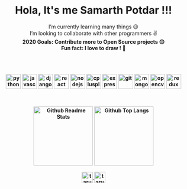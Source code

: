 <h1 align="center">Hola, It's me Samarth Potdar !!!</h1>

<p align="center">
I’m currently learning many things 😉
<br />  
I’m looking to collaborate with other programmers ✌
<br />
<strong>2020 Goals<strong/>: Contribute more to Open Source projects 😊
<br />
<b>Fun fact<b/>: I love to draw ! 🎨
<br />
</p>

<br />
<br />

<p align="center" justify-content="space-between">
  <img src="https://devicons.github.io/devicon/devicon.git/icons/python/python-original.svg" alt="python" width="40" height="40"/> 
  <img src="https://devicons.github.io/devicon/devicon.git/icons/javascript/javascript-original.svg" alt="javascript" width="40" height="40"/>
  <img src="https://devicons.github.io/devicon/devicon.git/icons/django/django-original.svg" alt="django" width="40" height="40"/> 
  <img src="https://devicons.github.io/devicon/devicon.git/icons/react/react-original-wordmark.svg" alt="react" width="40" height="40"/> 
  <img src="https://devicons.github.io/devicon/devicon.git/icons/nodejs/nodejs-original-wordmark.svg" alt="nodejs" width="40" height="40"/> 
  <img src="https://devicons.github.io/devicon/devicon.git/icons/cplusplus/cplusplus-original.svg" alt="cplusplus" width="40" height="40"/> 
  <img src="https://devicons.github.io/devicon/devicon.git/icons/express/express-original-wordmark.svg" alt="express" width="40" height="40"/> 
  <img src="https://www.vectorlogo.zone/logos/git-scm/git-scm-icon.svg" alt="git" width="40" height="40"/> 
  <img src="https://devicons.github.io/devicon/devicon.git/icons/mongodb/mongodb-original-wordmark.svg" alt="mongodb" width="40" height="40"/>
  <img src="https://www.vectorlogo.zone/logos/opencv/opencv-icon.svg" alt="opencv" width="40" height="40"/> 
  <img src="https://devicons.github.io/devicon/devicon.git/icons/redux/redux-original.svg" alt="redux" width="40" height="40"/>
</p>

<br />

<p align="center">
<!-- Github Stats: showIcons, Deg, Title, Icon, Text, Hide -->
<img src="https://github-readme-stats.vercel.app/api?username=samarth-1729&&show_icons=true&title_color=ffffff&icon_color=bb2acf&text_color=daf7dc&bg_color=151515" alt="Github Readme Stats" height='160'/>

<!-- Github Stats: showIcons, Deg, Title, Icon, Text, Hide -->
<img src="https://github-readme-stats.vercel.app/api/top-langs/?username=samarth-1729&title_color=ffffff&icon_color=bb2acf&text_color=daf7dc&bg_color=151515" alt="Github Top Langs" height='160' />
</p>
<p align="center">
<a href="https://www.linkedin.com/in/samarth-potdar-a2930b19a/" target="blank"><img align="center" src="https://cdn.jsdelivr.net/npm/simple-icons@3.0.1/icons/linkedin.svg" alt="tarun-tomar-4ab0b5193" height="30" width="30" target="_blank"/>
<a href="https://www.instagram.com/_s_m_rth__1729__/" target="blank"><img align="center" src="https://cdn.jsdelivr.net/npm/simple-icons@3.0.1/icons/instagram.svg" alt="taru_122" height="30" width="30" target="_blank"/>
</p>
